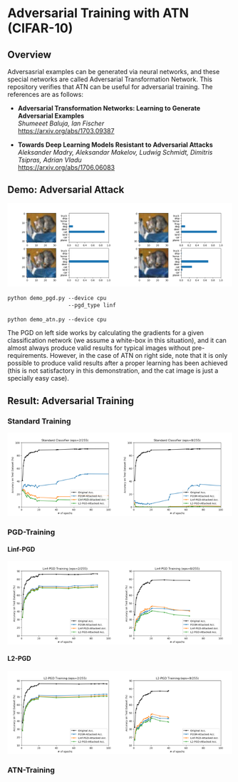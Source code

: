 # Adversarial Training with ATN (CIFAR-10)

## Overview

Adversasrial examples can be generated via neural networks, and these special networks are called Adversarial Transformation Network. This repository verifies that ATN can be useful for adversarial training. The references are as follows:

* **Adversarial Transformation Networks: Learning to Generate Adversarial Examples** <br>
  *Shumeeet Baluja, Ian Fischer* <br>
  https://arxiv.org/abs/1703.09387

* **Towards Deep Learning Models Resistant to Adversarial Attacks** <br>
  *Aleksander Madry, Aleksandar Makelov, Ludwig Schmidt, Dimitris Tsipras, Adrian Vladu* <br>
  https://arxiv.org/abs/1706.06083

## Demo: Adversarial Attack

<p align="center">
    <img width=50% src="./md/demo1.png"><img width=50% src="./md/demo2.png">
</p>

```
python demo_pgd.py --device cpu
                   --pgd_type linf

python demo_atn.py --device cpu
```

The PGD on left side works by calculating the gradients for a given classification network (we assume a white-box in this situation), and it can almost always produce valid results for typical images without pre-requirements. However, in the case of ATN on right side, note that it is only possible to produce valid results after a proper learning has been achieved (this is not satisfactory in this demonstration, and the cat image is just a specially easy case).

## Result: Adversarial Training

### Standard Training

<p align="center">
    <img width=50% src="./md/eps2/plot0.png"><img width=50% src="./md/eps8/plot0.png">
</p>

### PGD-Training

#### Linf-PGD

<p align="center">
    <img width=50% src="./md/eps2/plot2.png"><img width=50% src="./md/eps8/plot2.png">
</p>

#### L2-PGD

<p align="center">
    <img width=50% src="./md/eps2/plot4.png"><img width=50% src="./md/eps8/plot4.png">
</p>

### ATN-Training
